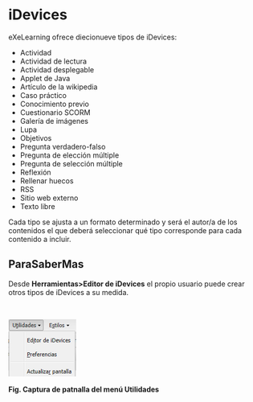 
# iDevices

eXeLearning ofrece diecionueve tipos de iDevices:

- Actividad
- Actividad de lectura
- Actividad desplegable
- Applet de Java
- Artículo de la wikipedia
- Caso práctico
- Conocimiento previo
- Cuestionario SCORM
- Galería de imágenes
- Lupa
- Objetivos
- Pregunta verdadero-falso
- Pregunta de elección múltiple
- Pregunta de selección múltiple
- Reflexión
- Rellenar huecos
- RSS
- Sitio web externo
- Texto libre

Cada tipo se ajusta a un formato determinado y será el autor/a de los contenidos el que deberá seleccionar qué tipo corresponde para cada contenido a incluir.

## ParaSaberMas

Desde **Herramientas&gt;Editor de iDevices** el propio usuario puede crear otros tipos de iDevices a su medida.

 


![](img/menu_utilidades_exe.png)

**Fig. Captura de patnalla del menú Utilidades**
